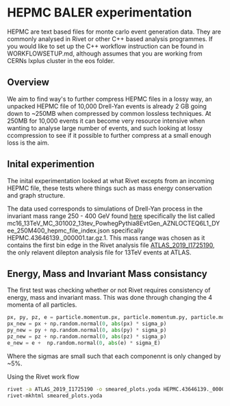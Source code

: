 # HEPMC BALER experimentation

HEPMC are text based files for monte carlo event generation data. They are commonly analysed in Rivet or other C++ based analysis programmes. If you would like to set up the C++ workflow instruction can be found in WORKFLOWSETUP.md, although assumes that you are working from CERNs lxplus cluster in the eos folder.

## Overview

We aim to find way's to further compress HEPMC files in a lossy way, an unpacked HEPMC file of 10,000 Drell-Yan events is already 2 GB going down to ~250MB when compressed by common lossless techniques. At 250MB for 10,000 events it can become very resource intensive when wanting to analyse large number of events, and such looking at lossy ccompression to see if it possible to further compress at a small enough loss is the aim.

## Inital experimention

The inital experimentation looked at what Rivet excepts from an incoming HEPMC file, these tests where things such as mass energy conservation and graph structure.

The data used corresponds to simulations of Drell-Yan process in the invariant mass range 250 - 400 GeV found [here](https://opendata.cern/record/160002) specifically the list called  mc16_13TeV_MC_301002_13tev_PowhegPythia8EvtGen_AZNLOCTEQ6L1_DYee_250M400_hepmc_file_index.json specifically HEPMC.43646139._000001.tar.gz.1.  This mass range was chosen as it contains the first bin edge in the Rivet analysis file [ATLAS_2019_I1725190](https://rivet.hepforge.org/analyses/ATLAS_2019_I1725190.html), the only relavent dilepton analysis file for 13TeV events at ATLAS.

## Energy, Mass and Invariant Mass consistancy 

The first test was checking whether or not Rivet requires consistency of energy, mass and invariant mass. This was done through changing the 4 momenta of all particles.

```python
px, py, pz, e = particle.momentum.px, particle.momentum.py, particle.momentum.pz, particle.momentum.e
px_new = px + np.random.normal(0, abs(px) * sigma_p)
py_new = py + np.random.normal(0, abs(py) * sigma_p)
pz_new = pz + np.random.normal(0, abs(pz) * sigma_p)
e_new = e +  np.random.normal(0, abs(e) * sigma_E)
```
Where the sigmas are small such that each componennt is only changed by ~5%.

Using the Rivet work flow

```bash
rivet -a ATLAS_2019_I1725190 -o smeared_plots.yoda HEPMC.43646139._000001.hepmc
rivet-mkhtml smeared_plots.yoda
```

